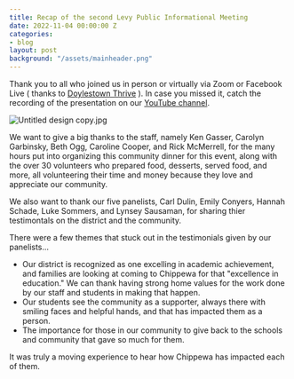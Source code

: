 ```yaml
---
title: Recap of the second Levy Public Informational Meeting
date: 2022-11-04 00:00:00 Z
categories:
- blog
layout: post
background: "/assets/mainheader.png"
---
```


Thank you to all who joined us in person or virtually via Zoom or Facebook Live ( thanks to [Doylestown Thrive](https://www.facebook.com/DoylestownThrive) ). In case you missed it, catch the recording of the presentation on our [YouTube channel](https://youtu.be/kWhMV4DWNn0). 

![Untitled design copy.jpg]({{site.baseurl}}/media/Untitled%20design%20copy.jpg)

We want to give a big thanks to the staff, namely Ken Gasser, Carolyn Garbinsky, Beth Ogg, Caroline Cooper, and Rick McMerrell, for the many hours put into organizing this community dinner for this event, along with the over 30 volunteers who prepared food, desserts, served food, and more, all volunteering their time and money because they love and appreciate our community.

We also want to thank our five panelists, Carl Dulin, Emily Conyers, Hannah Schade, Luke Sommers, and Lynsey Sausaman, for sharing thier testimontals on the district and the community.

There were a few themes that stuck out in the testimonials given by our panelists...

- Our district is recognized as one excelling in academic achievement, and families are looking at coming to Chippewa for that "excellence in education." We can thank having strong home values for the work done by our staff and students in making that happen.
- Our students see the community as a supporter, always there with smiling faces and helpful hands, and that has impacted them as a person.
- The importance for those in our community to give back to the schools and community that gave so much for them.

It was truly a moving experience to hear how Chippewa has impacted each of them.

